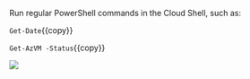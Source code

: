 Run regular PowerShell commands in the Cloud Shell, such as:

`Get-Date`{{copy}}

`Get-AzVM -Status`{{copy}}

![](https://github.com/fenago/katacoda-scenarios/raw/master/azure-functions/azure-cloud-shell-powershell/steps/2/1.JPG)
